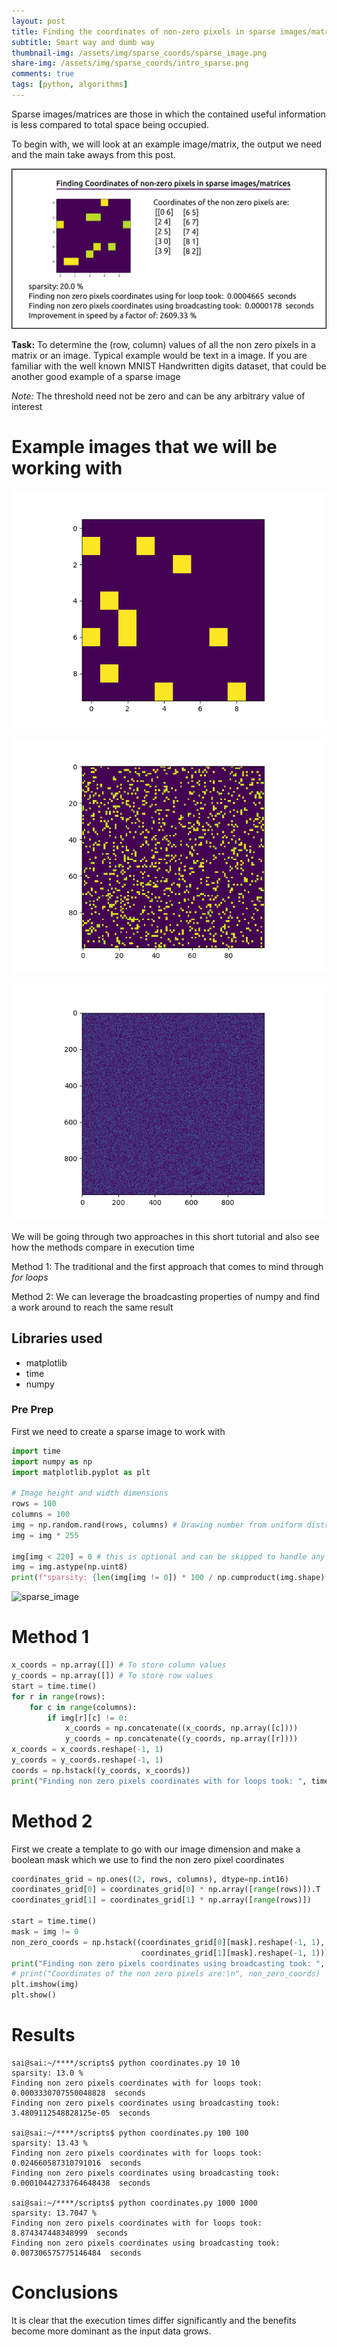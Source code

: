 ```yaml
---
layout: post
title: Finding the coordinates of non-zero pixels in sparse images/matrices
subtitle: Smart way and dumb way
thumbnail-img: /assets/img/sparse_coords/sparse_image.png
share-img: /assets/img/sparse_coords/intro_sparse.png
comments: true
tags: [python, algorithms]
---
```


Sparse images/matrices are those in which the contained useful information is less compared to total space being occupied. 

To begin with, we will look at an example image/matrix, the output we need and the main take aways from this post.

![summary image](/assets/img/sparse_coords/intro_sparse.png)

__Task:__ To determine the (row, column) values of all the non zero pixels in a matrix or an image. Typical example
would be text in a image. If you are familiar with the well known MNIST Handwritten digits dataset, that could be 
another good example of a sparse image

_Note:_ The threshold need not be zero and can be any arbitrary value of interest

# Example images that we will be working with

![10x10 sparse image](../assets/img/sparse_coords/sparse_image.png)

![100x100 sparse image](../assets/img/sparse_coords/sparse_image_100.png)

![1000x1000 sparse image](../assets/img/sparse_coords/sparse_image_1000.png)

We will be going through two approaches in this short tutorial and also see how the methods compare in execution time

Method 1: The traditional and the first approach that comes to mind through _for loops_ 

Method 2: We can leverage the broadcasting properties of numpy and find a work around to reach the same result

## Libraries used
* matplotlib
* time
* numpy

### Pre Prep

First we need to create a sparse image to work with
```python
import time
import numpy as np
import matplotlib.pyplot as plt

# Image height and width dimensions
rows = 100
columns = 100
img = np.random.rand(rows, columns) # Drawing number from uniform distribution [0,1] to avoid negative values
img = img * 255

img[img < 220] = 0 # this is optional and can be skipped to handle any threshold other than 'non zero value' & 'zero'
img = img.astype(np.uint8)
print(f"sparsity: {len(img[img != 0]) * 100 / np.cumproduct(img.shape)[-1]} %")
```
![sparse_image]()
# Method 1

```python
x_coords = np.array([]) # To store column values
y_coords = np.array([]) # To store row values
start = time.time()
for r in range(rows):
    for c in range(columns):
        if img[r][c] != 0:
            x_coords = np.concatenate((x_coords, np.array([c])))
            y_coords = np.concatenate((y_coords, np.array([r])))
x_coords = x_coords.reshape(-1, 1)
y_coords = y_coords.reshape(-1, 1)
coords = np.hstack((y_coords, x_coords))
print("Finding non zero pixels coordinates with for loops took: ", time.time() - start, " seconds")
```

# Method 2
First we create a template to go with our image dimension and make a boolean mask which we use to find the 
non zero pixel coordinates
```python
coordinates_grid = np.ones((2, rows, columns), dtype=np.int16)
coordinates_grid[0] = coordinates_grid[0] * np.array([range(rows)]).T
coordinates_grid[1] = coordinates_grid[1] * np.array([range(rows)])

start = time.time()
mask = img != 0
non_zero_coords = np.hstack((coordinates_grid[0][mask].reshape(-1, 1),
                             coordinates_grid[1][mask].reshape(-1, 1)))
print("Finding non zero pixels coordinates using broadcasting took: ", time.time() - start, " seconds")
# print("Coordinates of the non zero pixels are:\n", non_zero_coords)
plt.imshow(img)
plt.show()
```

# Results
```
sai@sai:~/****/scripts$ python coordinates.py 10 10
sparsity: 13.0 %
Finding non zero pixels coordinates with for loops took:  0.0003330707550048828  seconds
Finding non zero pixels coordinates using broadcasting took:  3.4809112548828125e-05  seconds

sai@sai:~/****/scripts$ python coordinates.py 100 100
sparsity: 13.43 %
Finding non zero pixels coordinates with for loops took:  0.024660587310791016  seconds
Finding non zero pixels coordinates using broadcasting took:  0.00010442733764648438  seconds

sai@sai:~/****/scripts$ python coordinates.py 1000 1000
sparsity: 13.7047 %
Finding non zero pixels coordinates with for loops took:  8.874347448348999  seconds
Finding non zero pixels coordinates using broadcasting took:  0.007306575775146484  seconds
```

# Conclusions

It is clear that the execution times differ significantly and the benefits become more dominant as the input data grows.
